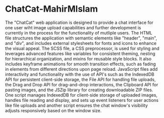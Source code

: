 # ChatCat-MahirMIslam

The "ChatCat" web application is designed to provide a chat interface for one user wiht image upload capabilities and further development is currently in the process for the functionality of mutliple users. The HTML file structures the application with semantic elements like "header", "main", and "div", and includes external stylesheets for fonts and icons to enhance the visual appeal. The SCSS file, a CSS preprocessor, is used for styling and leverages advanced features like variables for consistent theming, nesting for hierarchical organization, and mixins for reusable style blocks. It also includes keyframe animations for smooth transition effects, such as fading in elements from different directions upon page reload. JavaScript files add interactivity and functionality with the use of API's such as the IndexedDB API for persistent client-side storage, the File API for handling file uploads, the Drag and Drop API for drag-and-drop interactions, the Clipboard API for pasting images, and the JSZip library for creating downloadable ZIP files. One script manages IndexedDB for client-side storage of uploaded images, handles file reading and display, and sets up event listeners for user actions like file uploads and another script ensures the chat window's visibility adjusts responsively based on the window size.
